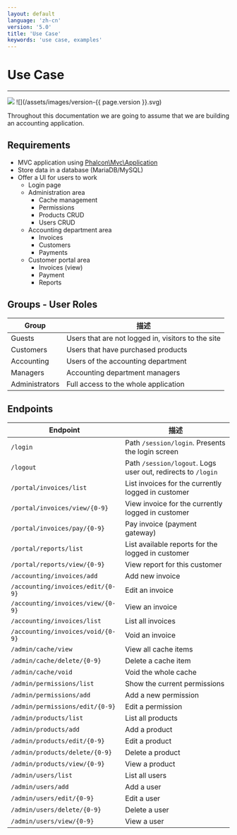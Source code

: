 ```yaml
---
layout: default
language: 'zh-cn'
version: '5.0'
title: 'Use Case'
keywords: 'use case, examples'
---
```


# Use Case
- - -
![](/assets/images/document-status-under-review-red.svg) ![](/assets/images/version-{{ page.version }}.svg)

Throughout this documentation we are going to assume that we are building an accounting application.

## Requirements
- MVC application using [Phalcon\Mvc\Application][application]
- Store data in a database (MariaDB/MySQL)
- Offer a UI for users to work
    - Login page
    - Administration area
        - Cache management
        - Permissions
        - Products CRUD
        - Users CRUD
    - Accounting department area
        - Invoices
        - Customers
        - Payments
    - Customer portal area
        - Invoices (view)
        - Payment
        - Reports

## Groups - User Roles

| Group          | 描述                                                 |
| -------------- | -------------------------------------------------- |
| Guests         | Users that are not logged in, visitors to the site |
| Customers      | Users that have purchased products                 |
| Accounting     | Users of the accounting department                 |
| Managers       | Accounting department managers                     |
| Administrators | Full access to the whole application               |

## Endpoints

| Endpoint                          | 描述                                                           |
| --------------------------------- | ------------------------------------------------------------ |
| `/login`                          | Path `/session/login`. Presents the login screen             |
| `/logout`                         | Path `/session/logout`. Logs user out, redirects to `/login` |
| `/portal/invoices/list`           | List invoices for the currently logged in customer           |
| `/portal/invoices/view/{0-9}`     | View invoice for the currently logged in customer            |
| `/portal/invoices/pay/{0-9}`      | Pay invoice (payment gateway)                                |
| `/portal/reports/list`            | List available reports for the logged in customer            |
| `/portal/reports/view/{0-9}`      | View report for this customer                                |
| `/accounting/invoices/add`        | Add new invoice                                              |
| `/accounting/invoices/edit/{0-9}` | Edit an invoice                                              |
| `/accounting/invoices/view/{0-9}` | View an invoice                                              |
| `/accounting/invoices/list`       | List all invoices                                            |
| `/accounting/invoices/void/{0-9}` | Void an invoice                                              |
| `/admin/cache/view`               | View all cache items                                         |
| `/admin/cache/delete/{0-9}`       | Delete a cache item                                          |
| `/admin/cache/void`               | Void the whole cache                                         |
| `/admin/permissions/list`         | Show the current permissions                                 |
| `/admin/permissions/add`          | Add a new permission                                         |
| `/admin/permissions/edit/{0-9}`   | Edit a permission                                            |
| `/admin/products/list`            | List all products                                            |
| `/admin/products/add`             | Add a product                                                |
| `/admin/products/edit/{0-9}`      | Edit a product                                               |
| `/admin/products/delete/{0-9}`    | Delete a product                                             |
| `/admin/products/view/{0-9}`      | View a product                                               |
| `/admin/users/list`               | List all users                                               |
| `/admin/users/add`                | Add a user                                                   |
| `/admin/users/edit/{0-9}`         | Edit a user                                                  |
| `/admin/users/delete/{0-9}`       | Delete a user                                                |
| `/admin/users/view/{0-9}`         | View a user                                                  |

[application]: application